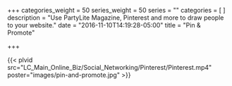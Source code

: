 +++
categories_weight = 50
series_weight = 50
series = ""
categories = [
]
description = "Use PartyLite Magazine, Pinterest and more to draw people to your website."
date = "2016-11-10T14:19:28-05:00"
title = "Pin & Promote"

+++

{{< plvid src="LC_Main_Online_Biz/Social_Networking/Pinterest/Pinterest.mp4" poster="images/pin-and-promote.jpg" >}}
